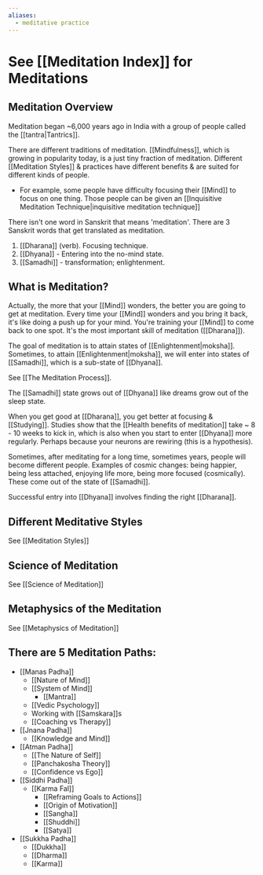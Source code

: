 ```yaml
---
aliases:
  - meditative practice
---
```

# See [[Meditation Index]] for Meditations

## Meditation Overview
Meditation began ~6,000 years ago in India with a group of people called the [[tantra|Tantrics]].

There are different traditions of meditation. [[Mindfulness]], which is growing in popularity today, is a just tiny fraction of meditation. Different [[Meditation Styles]] & practices have different benefits & are suited for different kinds of people.
- For example, some people have difficulty focusing their [[Mind]] to focus on one thing. Those people can be given an [[Inquisitive Meditation Technique|inquisitive meditation technique]]

There isn't one word in Sanskrit that means 'meditation'. There are 3 Sanskrit words that get translated as meditation.
1) [[Dharana]] (verb). Focusing technique.
2) [[Dhyana]] - Entering into the no-mind state.
3) [[Samadhi]] - transformation; enlightenment.

## What is Meditation?

Actually, the more that your [[Mind]] wonders, the better you are going to get at meditation. Every time your [[Mind]] wonders and you bring it back, it's like doing a push up for your mind. You're training your [[Mind]] to come back to one spot. It's the most important skill of meditation ([[Dharana]]).

The goal of meditation is to attain states of [[Enlightenment|moksha]]. Sometimes, to attain [[Enlightenment|moksha]], we will enter into states of [[Samadhi]], which is a sub-state of [[Dhyana]].

See [[The Meditation Process]].

The [[Samadhi]] state grows out of [[Dhyana]] like dreams grow out of the sleep state.

When you get good at [[Dharana]], you get better at focusing & [[Studying]]. Studies show that the [[Health benefits of meditation]] take ~ 8 - 10 weeks to kick in, which is also when you start to enter [[Dhyana]] more regularly. Perhaps because your neurons are rewiring (this is a hypothesis).

Sometimes, after meditating for a long time, sometimes years, people will become different people. Examples of cosmic changes: being happier, being less attached, enjoying life more, being more focused (cosmically). These come out of the state of [[Samadhi]].

Successful entry into [[Dhyana]] involves finding the right [[Dharana]].

## Different Meditative Styles
See [[Meditation Styles]]

## Science of Meditation
See [[Science of Meditation]]

## Metaphysics of the Meditation
See [[Metaphysics of Meditation]]

## There are 5 Meditation Paths:
- [[Manas Padha]]
	- [[Nature of Mind]]
	- [[System of Mind]]
		- [[Mantra]]
	- [[Vedic Psychology]]
	- Working with [[Samskara]]s
	- [[Coaching vs Therapy]]
- [[Jnana Padha]]
	- [[Knowledge and Mind]]
- [[Atman Padha]]
	- [[The Nature of Self]]
	- [[Panchakosha Theory]]
	- [[Confidence vs Ego]]
- [[Siddhi Padha]]
	- [[Karma  Fal]]
		- [[Reframing Goals to Actions]]
		- [[Origin of Motivation]]
		- [[Sangha]]
		- [[Shuddhi]]
		- [[Satya]]
- [[Sukkha Padha]]
	- [[Dukkha]]
	- [[Dharma]]
	- [[Karma]]
